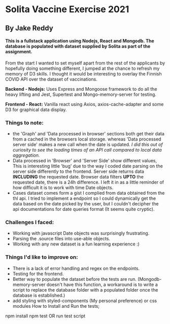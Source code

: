 # Solita Vaccine Exercise 2021

## By Jake Reddy

#### This is a fullstack application using Nodejs, React and Mongodb. The database is populated with dataset supplied by Solita as part of the assignment.

From the start I wanted to set myself apart from the rest of the applicants by hopefully doing something different,
I jumped at the chance to refresh my memory of D3 skills. I thought it would be interesting to overlay the Finnish COVID API over
the dataset of vaccinations.

**Backend - Nodejs:** Uses Express and Mongoose framework to do all the heavy lifting and Jest, Supertest and Mongo-memory-server for testing.

**Frontend - React:** Vanilla react using Axios, axios-cache-adapter and some D3 for graphical data display.

### Things to note:

- the 'Graph' and 'Data processed in browser' sections both get their data from a cached in the browsers local storage.
  whereas 'Data processed server side' makes a new call when the date is updated.
  _I did this out of curiosity to see the loading times of an API call compared to local data aggregation._
- Data processed in 'Browser' and 'Server Side' show different values, This is interesting little 'bug' due to the way
  I coded date parsing on the server side differently to the frontend. Server side returns data **INCLUDING** the requested date.
  Browser data filters **UPTO** the requested date, there is a 24h difference. I left it in as a little reminder of
  how difficult it is to work with time Date objects.
- Cases dataset comes form a gist I complied from data obtained from the thl api. I tried to implement
  a endpoint so I could dynamically get the data based on the date picked by the user, but I couldn't decipher the api documentations for date queries format (It seems quite cryptic).

### Challenges I faced:

- Working with javascript Date objects was surprisingly frustrating.
- Parsing the .source files into use-able objects.
- Working with any new dataset is a fun learning experience :)

### Things I'd like to improve on:

- There is a lack of error handling and regex on the endpoints.
- Testing for the frontend.
- Better way to populate the dataset before the tests are run. (Mongodb-memory-server doesn't have this function, a workaround is to write a script to replace the
  database folder with a populated folder once the database is established.)
- add styling with styled-components (My personal preference) or css modules
  How to Install and Run the tests;

npm install
npm test OR run test script
